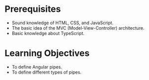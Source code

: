 # Prerequisites

- Sound knowledge of HTML, CSS, and JavaScript.
- The basic idea of the MVC (Model-View-Controller) architecture.
- Basic knowledge about TypeScript.


# Learning Objectives

- To define Angular pipes.
- To define different types of pipes.